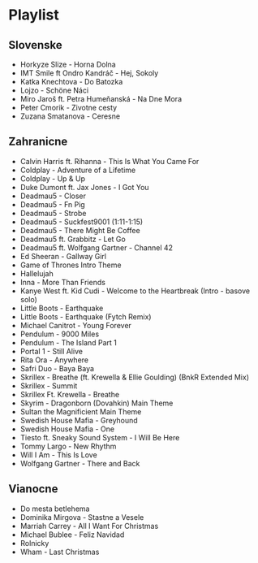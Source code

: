 # Playlist

## Slovenske

* Horkyze Slize - Horna Dolna
* IMT Smile ft Ondro Kandráč - Hej, Sokoly
* Katka Knechtova - Do Batozka
* Lojzo - Schöne Náci
* Miro Jaroš ft. Petra Humeňanská - Na Dne Mora
* Peter Cmorik - Zivotne cesty
* Zuzana Smatanova - Ceresne

## Zahranicne

* Calvin Harris ft. Rihanna - This Is What You Came For
* Coldplay - Adventure of a Lifetime
* Coldplay - Up & Up
* Duke Dumont ft. Jax Jones - I Got You
* Deadmau5 - Closer
* Deadmau5 - Fn Pig
* Deadmau5 - Strobe
* Deadmau5 - Suckfest9001 (1:11-1:15)
* Deadmau5 - There Might Be Coffee
* Deadmau5 ft. Grabbitz - Let Go
* Deadmau5 ft. Wolfgang Gartner - Channel 42
* Ed Sheeran - Gallway Girl
* Game of Thrones Intro Theme
* Hallelujah
* Inna - More Than Friends
* Kanye West ft. Kid Cudi - Welcome to the Heartbreak (Intro - basove solo)
* Little Boots - Earthquake
* Little Boots - Earthquake (Fytch Remix)
* Michael Canitrot - Young Forever
* Pendulum - 9000 Miles
* Pendulum - The Island Part 1
* Portal 1 - Still Alive
* Rita Ora - Anywhere
* Safri Duo - Baya Baya
* Skrillex - Breathe (ft. Krewella & Ellie Goulding) (BnkR Extended Mix)
* Skrillex - Summit
* Skrillex Ft. Krewella - Breathe
* Skyrim - Dragonborn (Dovahkin) Main Theme
* Sultan the Magnificient Main Theme
* Swedish House Mafia - Greyhound
* Swedish House Mafia - One
* Tiesto ft. Sneaky Sound System - I Will Be Here
* Tommy Largo - New Rhythm
* Will I Am - This Is Love
* Wolfgang Gartner - There and Back

## Vianocne

* Do mesta betlehema
* Dominika Mirgova - Stastne a Vesele
* Marriah Carrey - All I Want For Christmas
* Michael Bublee - Feliz Navidad
* Rolnicky
* Wham - Last Christmas
